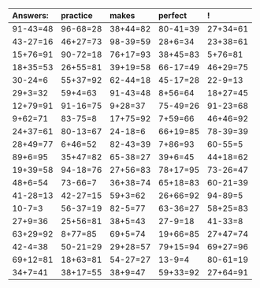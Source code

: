 | Answers: | practice | makes | perfect | ! |
| :--- | :--- | :--- | :--- | :--- |
| 91-43=48 | 96-68=28 | 38+44=82 | 80-41=39 | 27+34=61 | 
| 43-27=16 | 46+27=73 | 98-39=59 | 28+6=34 | 23+38=61 | 
| 15+76=91 | 90-72=18 | 76+17=93 | 38+45=83 | 5+76=81 | 
| 18+35=53 | 26+55=81 | 39+19=58 | 66-17=49 | 46+29=75 | 
| 30-24=6 | 55+37=92 | 62-44=18 | 45-17=28 | 22-9=13 | 
| 29+3=32 | 59+4=63 | 91-43=48 | 8+56=64 | 18+27=45 | 
| 12+79=91 | 91-16=75 | 9+28=37 | 75-49=26 | 91-23=68 | 
| 9+62=71 | 83-75=8 | 17+75=92 | 7+59=66 | 46+46=92 | 
| 24+37=61 | 80-13=67 | 24-18=6 | 66+19=85 | 78-39=39 | 
| 28+49=77 | 6+46=52 | 82-43=39 | 7+86=93 | 60-55=5 | 
| 89+6=95 | 35+47=82 | 65-38=27 | 39+6=45 | 44+18=62 | 
| 19+39=58 | 94-18=76 | 27+56=83 | 78+17=95 | 73-26=47 | 
| 48+6=54 | 73-66=7 | 36+38=74 | 65+18=83 | 60-21=39 | 
| 41-28=13 | 42-27=15 | 59+3=62 | 26+66=92 | 94-89=5 | 
| 10-7=3 | 56-37=19 | 82-5=77 | 63-36=27 | 58+25=83 | 
| 27+9=36 | 25+56=81 | 38+5=43 | 27-9=18 | 41-33=8 | 
| 63+29=92 | 8+77=85 | 69+5=74 | 19+66=85 | 27+47=74 | 
| 42-4=38 | 50-21=29 | 29+28=57 | 79+15=94 | 69+27=96 | 
| 69+12=81 | 18+63=81 | 54-27=27 | 13-9=4 | 80-61=19 | 
| 34+7=41 | 38+17=55 | 38+9=47 | 59+33=92 | 27+64=91 | 
